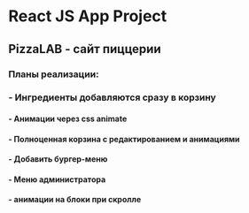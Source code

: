 # React JS App Project
## PizzaLAB - сайт пиццерии

### Планы реализации:
### - Ингредиенты добавляются сразу в корзину
#### - Анимации через css animate
#### - Полноценная корзина с редактированием и анимациями
#### - Добавить бургер-меню 
#### - Меню администратора
#### - анимации на блоки при скролле
